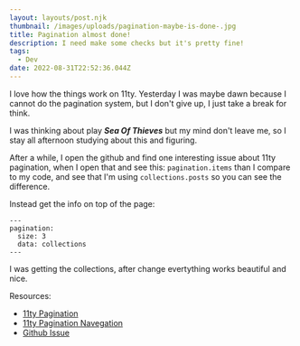 ```yaml
---
layout: layouts/post.njk
thumbnail: /images/uploads/pagination-maybe-is-done-.jpg
title: Pagination almost done!
description: I need make some checks but it's pretty fine!
tags:
  - Dev
date: 2022-08-31T22:52:36.044Z
---
```

I love how the things work on 11ty. Yesterday I was maybe dawn because I cannot do the pagination system, but I don't give up, I just take a break for think.

I was thinking about play ***Sea Of Thieves*** but my mind don't leave me, so I stay all afternoon studying about this and figuring. 

After a while, I open the github and find one interesting issue about 11ty pagination, when I open that and see this: `pagination.items` than I compare to my code, and see that I'm using `collections.posts` so you can see the difference.

Instead get the info on top of the page:

```
---
pagination:
  size: 3
  data: collections
---
```

I was getting the collections, after change evertything works beautiful and nice.

Resources:

* [11ty Pagination](https://www.11ty.dev/docs/pagination/)
* [11ty Pagination Navegation](https://www.11ty.dev/docs/pagination/nav/)
* [Github Issue](https://github.com/11ty/eleventy/issues/455)